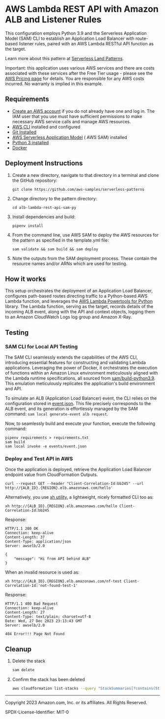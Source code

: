 # AWS Lambda REST API with Amazon ALB and Listener Rules

This configuration employs Python 3.9 and the Serverless Application Model (SAM) CLI to establish an Application Load
Balancer with route-based listener rules, paired with an AWS Lambda RESTful API function as the target.

Learn more about this pattern
at [Serverless Land Patterns](https://serverlessland.com/patterns/alb-lambda-rest-api-sam-py).

Important: this application uses various AWS services and there are costs associated with these services after the Free
Tier usage - please see the [AWS Pricing page](https://aws.amazon.com/pricing/) for details. You are responsible for any
AWS costs incurred. No warranty is implied in this example.

## Requirements

* [Create an AWS account](https://portal.aws.amazon.com/gp/aws/developer/registration/index.html) if you do not already
  have one and log in. The IAM user that you use must have sufficient permissions to make necessary AWS service calls
  and manage AWS resources.
* [AWS CLI](https://docs.aws.amazon.com/cli/latest/userguide/install-cliv2.html) installed and configured
* [Git Installed](https://git-scm.com/book/en/v2/Getting-Started-Installing-Git)
* [AWS Serverless Application Model](https://docs.aws.amazon.com/serverless-application-model/latest/developerguide/serverless-sam-cli-install.html) (
  AWS SAM) installed
* [Python 3 installed](https://www.python.org/downloads/)
* [Docker](https://www.docker.com/products/docker-desktop/)

## Deployment Instructions

1. Create a new directory, navigate to that directory in a terminal and clone the GitHub repository:
    ``` 
    git clone https://github.com/aws-samples/serverless-patterns
    ```
2. Change directory to the pattern directory:
    ```
    cd alb-lambda-rest-api-sam-py
    ```
3. Install dependencies and build:
    ```
    pipenv install
    ```
4. From the command line, use AWS SAM to deploy the AWS resources for the pattern as specified in the template.yml file:
    ```
    sam validate && sam build && sam deploy
    ```
5. Note the outputs from the SAM deployment process. These contain the resource names and/or ARNs which are used for
   testing.

## How it works

This setup orchestrates the deployment of an Application Load Balancer, configures path-based routes directing traffic
to a Python-based AWS Lambda function, and leverages
the [AWS Lambda Powertools for Python](https://docs.powertools.aws.dev/lambda/python/latest/core/event_handler/api_gateway/)
library. The Lambda function, serving as the target, records details of the incoming ALB event, along with the API and
context objects, logging them to an Amazon CloudWatch Logs log group and Amazon X-Ray.

## Testing

### SAM CLI for Local API Testing

The SAM CLI seamlessly extends the capabilities of the AWS CLI, introducing essential features for constructing and validating Lambda applications. Leveraging the power of Docker, it orchestrates the execution of functions within an Amazon Linux environment meticulously aligned with the Lambda runtime specifications, all sourced from [sam/build-python3.9](https://gallery.ecr.aws/sam/build-python3.9). This emulation meticulously replicates the application's build environment and API.

To simulate an ALB (Application Load Balancer) event, the CLI relies on the configuration stored in [event.json](./events/event.json). This file precisely corresponds to the ALB event, and its generation is effortlessly managed by the SAM command: `sam local generate-event alb request`.

Now, to seamlessly build and execute your function, execute the following command:


```commandline
pipenv requirements > requirements.txt
sam build
sam local invoke -e events/event.json
```

### Deploy and Test API in AWS

Once the application is deployed, retrieve the Application Load Balancer endpoint value from CloudFormation Outputs.

```commandline
curl --request GET --header "Client-Correlation-Id:bb245" --url http://{ALB_ID}.{REGION}.elb.amazonaws.com/hello'
```

Alternatively, you use [xh utility](https://github.com/ducaale/xh), a lightweight, nicely formatted CLI too as:

```commandline
xh http://{ALB_ID}.{REGION}.elb.amazonaws.com/hello Client-Correlation-Id:bb245
```

Response:

```commandline
HTTP/1.1 200 OK
Connection: keep-alive
Content-Length: 37
Content-Type: application/json
Server: awselb/2.0

{
    "message": "Hi from API behind ALB"
}

```

When an invalid resource is used as:

```commandline
xh http://{ALB_ID}.{REGION}.elb.amazonaws.com/nf-test Client-Correlation-Id:'not-found-test-1'
```

Response:

```commandline
HTTP/1.1 400 Bad Request
Connection: keep-alive
Content-Length: 27
Content-Type: text/plain; charset=utf-8
Date: Wed, 27 Dec 2023 23:13:43 GMT
Server: awselb/2.0

404 Error!!! Page Not Found

```

## Cleanup

1. Delete the stack
    ```bash
    sam delete
    ```
2. Confirm the stack has been deleted
    ```bash
    aws cloudformation list-stacks --query "StackSummaries[?contains(StackName,'STACK_NAME')].StackStatus"
    ```

----
Copyright 2023 Amazon.com, Inc. or its affiliates. All Rights Reserved.

SPDX-License-Identifier: MIT-0